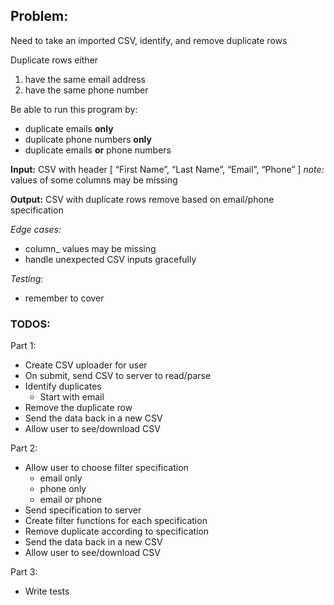 ## Problem: 

Need to take an imported CSV, identify, and remove duplicate rows

Duplicate rows either
1. have the same email address
2. have the same phone number

Be able to run this program by: 
- duplicate emails **only**
- duplicate phone numbers **only**
- duplicate emails **or** phone numbers

**Input:** CSV with header [ “First Name”, “Last Name”, “Email”, “Phone” ]
_note:_ values of some columns may be missing

**Output:** CSV with duplicate rows remove based on email/phone specification

_Edge cases:_
- column_ values may be missing
- handle unexpected CSV inputs gracefully

_Testing:_
- remember to cover 

### TODOS: 

Part 1: 
- Create CSV uploader for user
- On submit, send CSV to server to read/parse
- Identify duplicates
   - Start with email 
- Remove the duplicate row
- Send the data back in a new CSV 
- Allow user to see/download CSV 

Part 2:
- Allow user to choose filter specification  
   - email only
   - phone only
   - email or phone 
- Send specification to server
- Create filter functions for each specification
- Remove duplicate according to specification
- Send the data back in a new CSV
- Allow user to see/download CSV 

Part 3: 
- Write tests
